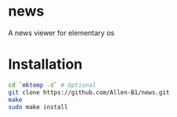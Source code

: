 # news
A news viewer for elementary os

# Installation
```bash
cd `mktemp -d` # Optional
git clone https://github.com/Allen-B1/news.git
make
sudo make install
```
